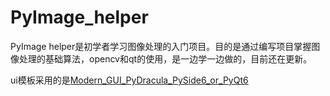 # PyImage_helper

PyImage helper是初学者学习图像处理的入门项目。目的是通过编写项目掌握图像处理的基础算法，opencv和qt的使用，是一边学一边做的，目前还在更新。

ui模板采用的是[Modern_GUI_PyDracula_PySide6_or_PyQt6](https://github.com/Wanderson-Magalhaes/Modern_GUI_PyDracula_PySide6_or_PyQt6)
